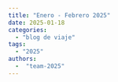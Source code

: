 ```yaml
---
title: "Enero - Febrero 2025"
date: 2025-01-18
categories: 
  - "blog de viaje"
tags:
  - "2025"
authors:
  -  "team-2025"
---
```



